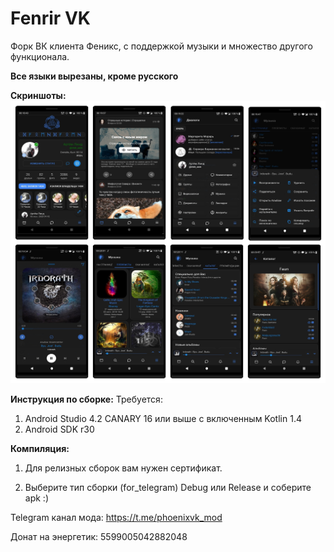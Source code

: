 # Fenrir VK
Форк ВК клиента Феникс, с поддержкой музыки и множество другого функционала.

<b>Все языки вырезаны, кроме русского</b>

<b>Скриншоты:</b>
<img src="Screenshots.jpg"/>

<b>Инструкция по сборке:</b>
Требуется:
  1) Android Studio 4.2 CANARY 16 или выше с включенным Kotlin 1.4
  2) Android SDK r30
  
<b>Компиляция:</b>

  1) Для релизных сборок вам нужен сертификат.

  2) Выберите тип сборки (for_telegram) Debug или Release и соберите apk :)

Telegram канал мода: https://t.me/phoenixvk_mod

Донат на энергетик: 5599005042882048
